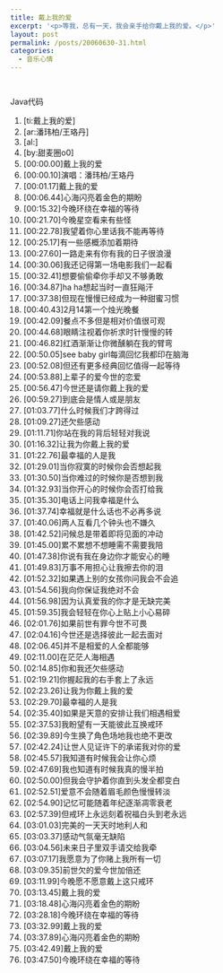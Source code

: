 ```yaml
---
title: 戴上我的爱
excerpt: '<p>等我，总有一天，我会亲手给你戴上我的爱。</p>'
layout: post
permalink: /posts/20060630-31.html
categories:
  - 音乐心情
---
```

` `

<div class="codeText">
  <div class="codeHead">
    Java代码
  </div>
  
  <ol class="dp-j">
    <li class="alt">
      <span>[ti:戴上我的爱] &nbsp;&nbsp;</span>
    </li>
    <li class="alt">
      <span>[ar:潘玮柏/王珞丹] &nbsp;&nbsp;</span>
    </li>
    <li class="">
      <span>[al:] &nbsp;&nbsp;</span>
    </li>
    <li class="alt">
      <span>[by:甜麦圈o0]&nbsp; &nbsp;&nbsp;</span>
    </li>
    <li class="">
      <span>[</span><span class="number">00</span><span>:</span><span class="number">00.00</span><span>]戴上我的爱 &nbsp;&nbsp;</span>
    </li>
    <li class="alt">
      <span>[</span><span class="number">00</span><span>:</span><span class="number">00.10</span><span>]演唱：潘玮柏/王珞丹 &nbsp;&nbsp;</span>
    </li>
    <li class="">
      <span>[</span><span class="number">00</span><span>:</span><span class="number">01.17</span><span>]戴上我的爱 &nbsp;&nbsp;</span>
    </li>
    <li class="alt">
      <span>[</span><span class="number">00</span><span>:</span><span class="number">06.44</span><span>]心海闪亮着金色的期盼 &nbsp;&nbsp;</span>
    </li>
    <li class="">
      <span>[</span><span class="number">00</span><span>:</span><span class="number">15.32</span><span>]今晚环绕在幸福的等待 &nbsp;&nbsp;</span>
    </li>
    <li class="alt">
      <span>[</span><span class="number">00</span><span>:</span><span class="number">21.70</span><span>]今晚星空看来有些怪 &nbsp;&nbsp;</span>
    </li>
    <li class="">
      <span>[</span><span class="number">00</span><span>:</span><span class="number">22.78</span><span>]我望着你心里话我不能再等待 &nbsp;&nbsp;</span>
    </li>
    <li class="alt">
      <span>[</span><span class="number">00</span><span>:</span><span class="number">25.17</span><span>]有一些感概添加着期待 &nbsp;&nbsp;</span>
    </li>
    <li class="">
      <span>[</span><span class="number">00</span><span>:</span><span class="number">27.60</span><span>]一路走来有你有我的日子很浪漫 &nbsp;&nbsp;</span>
    </li>
    <li class="alt">
      <span>[</span><span class="number">00</span><span>:</span><span class="number">30.06</span><span>]我还记得第一场电影我们一起看 &nbsp;&nbsp;</span>
    </li>
    <li class="">
      <span>[</span><span class="number">00</span><span>:</span><span class="number">32.41</span><span>]想要偷偷牵你手却又不够勇敢 &nbsp;&nbsp;</span>
    </li>
    <li class="alt">
      <span>[</span><span class="number">00</span><span>:</span><span class="number">34.87</span><span>]ha&nbsp;ha想起当时一直狂飚汗 &nbsp;&nbsp;</span>
    </li>
    <li class="">
      <span>[</span><span class="number">00</span><span>:</span><span class="number">37.38</span><span>]但现在慢慢已经成为一种甜蜜习惯 &nbsp;&nbsp;</span>
    </li>
    <li class="alt">
      <span>[</span><span class="number">00</span><span>:</span><span class="number">40.43</span><span>]</span><span class="number">2</span><span>月</span><span class="number">14</span><span>第一个烛光晚餐 &nbsp;&nbsp;</span>
    </li>
    <li class="">
      <span>[</span><span class="number">00</span><span>:</span><span class="number">42.09</span><span>]餐点不多但是相对价值很可观 &nbsp;&nbsp;</span>
    </li>
    <li class="alt">
      <span>[</span><span class="number">00</span><span>:</span><span class="number">44.68</span><span>]眼睛注视着你祈求时针慢慢的转 &nbsp;&nbsp;</span>
    </li>
    <li class="">
      <span>[</span><span class="number">00</span><span>:</span><span class="number">46.82</span><span>]红酒渐渐让你微醺躺在我的臂弯 &nbsp;&nbsp;</span>
    </li>
    <li class="alt">
      <span>[</span><span class="number">00</span><span>:</span><span class="number">50.05</span><span>]see&nbsp;baby&nbsp;girl每滴回忆我都印在脑海 &nbsp;&nbsp;</span>
    </li>
    <li class="">
      <span>[</span><span class="number">00</span><span>:</span><span class="number">52.08</span><span>]但还有更多经典回忆值得一起等待 &nbsp;&nbsp;</span>
    </li>
    <li class="alt">
      <span>[</span><span class="number">00</span><span>:</span><span class="number">53.88</span><span>]上辈子的爱今世的恋爱 &nbsp;&nbsp;</span>
    </li>
    <li class="">
      <span>[</span><span class="number">00</span><span>:</span><span class="number">56.47</span><span>]今世还是请你戴上我的爱 &nbsp;&nbsp;</span>
    </li>
    <li class="alt">
      <span>[</span><span class="number">00</span><span>:</span><span class="number">59.27</span><span>]到底会是情人或是朋友 &nbsp;&nbsp;</span>
    </li>
    <li class="">
      <span>[</span><span class="number">01</span><span>:</span><span class="number">03.77</span><span>]什么时候我们才跨得过 &nbsp;&nbsp;</span>
    </li>
    <li class="alt">
      <span>[</span><span class="number">01</span><span>:</span><span class="number">09.27</span><span>]还欠些感动 &nbsp;&nbsp;</span>
    </li>
    <li class="">
      <span>[</span><span class="number">01</span><span>:</span><span class="number">11.71</span><span>]你站在我的背后轻轻对我说 &nbsp;&nbsp;</span>
    </li>
    <li class="alt">
      <span>[</span><span class="number">01</span><span>:</span><span class="number">16.32</span><span>]让我为你戴上我的爱 &nbsp;&nbsp;</span>
    </li>
    <li class="">
      <span>[</span><span class="number">01</span><span>:</span><span class="number">22.76</span><span>]最幸福的人是我 &nbsp;&nbsp;</span>
    </li>
    <li class="alt">
      <span>[</span><span class="number">01</span><span>:</span><span class="number">29.01</span><span>]当你寂寞的时候你会否想起我 &nbsp;&nbsp;</span>
    </li>
    <li class="">
      <span>[</span><span class="number">01</span><span>:</span><span class="number">30.50</span><span>]当你难过的时候你是否想到我 &nbsp;&nbsp;</span>
    </li>
    <li class="alt">
      <span>[</span><span class="number">01</span><span>:</span><span class="number">32.93</span><span>]当你开心的时候你会否打给我 &nbsp;&nbsp;</span>
    </li>
    <li class="">
      <span>[</span><span class="number">01</span><span>:</span><span class="number">35.30</span><span>]电话上问我幸福是什么 &nbsp;&nbsp;</span>
    </li>
    <li class="alt">
      <span>[</span><span class="number">01</span><span>:</span><span class="number">37.74</span><span>]幸福就是什么话也不必再多说 &nbsp;&nbsp;</span>
    </li>
    <li class="">
      <span>[</span><span class="number">01</span><span>:</span><span class="number">40.06</span><span>]两人互看几个钟头也不嫌久 &nbsp;&nbsp;</span>
    </li>
    <li class="alt">
      <span>[</span><span class="number">01</span><span>:</span><span class="number">42.52</span><span>]问候总是带着即将见面的冲动 &nbsp;&nbsp;</span>
    </li>
    <li class="">
      <span>[</span><span class="number">01</span><span>:</span><span class="number">45.00</span><span>]累不累想不想睡需不需要我陪 &nbsp;&nbsp;</span>
    </li>
    <li class="alt">
      <span>[</span><span class="number">01</span><span>:</span><span class="number">47.38</span><span>]你说有我在身边你才能安心的睡 &nbsp;&nbsp;</span>
    </li>
    <li class="">
      <span>[</span><span class="number">01</span><span>:</span><span class="number">49.83</span><span>]万事不用担心让我擦去你的泪 &nbsp;&nbsp;</span>
    </li>
    <li class="alt">
      <span>[</span><span class="number">01</span><span>:</span><span class="number">52.32</span><span>]如果遇上别的女孩你问我会不会追 &nbsp;&nbsp;</span>
    </li>
    <li class="">
      <span>[</span><span class="number">01</span><span>:</span><span class="number">54.56</span><span>]我向你保证我绝对不会 &nbsp;&nbsp;</span>
    </li>
    <li class="alt">
      <span>[</span><span class="number">01</span><span>:</span><span class="number">56.98</span><span>]因为认真爱我的你才是无缺完美 &nbsp;&nbsp;</span>
    </li>
    <li class="">
      <span>[</span><span class="number">01</span><span>:</span><span class="number">59.35</span><span>]我会轻轻在你心上贴上小心易碎 &nbsp;&nbsp;</span>
    </li>
    <li class="alt">
      <span>[</span><span class="number">02</span><span>:</span><span class="number">01.76</span><span>]如果前世有罪今世不可畏 &nbsp;&nbsp;</span>
    </li>
    <li class="">
      <span>[</span><span class="number">02</span><span>:</span><span class="number">04.16</span><span>]今世还是选择彼此一起去面对 &nbsp;&nbsp;</span>
    </li>
    <li class="alt">
      <span>[</span><span class="number">02</span><span>:</span><span class="number">06.45</span><span>]并不是相爱的人全都能够 &nbsp;&nbsp;</span>
    </li>
    <li class="">
      <span>[</span><span class="number">02</span><span>:</span><span class="number">11.00</span><span>]在茫茫人海相遇 &nbsp;&nbsp;</span>
    </li>
    <li class="alt">
      <span>[</span><span class="number">02</span><span>:</span><span class="number">14.85</span><span>]你和我还欠些感动 &nbsp;&nbsp;</span>
    </li>
    <li class="">
      <span>[</span><span class="number">02</span><span>:</span><span class="number">19.21</span><span>]你握起我的右手套上了永远 &nbsp;&nbsp;</span>
    </li>
    <li class="alt">
      <span>[</span><span class="number">02</span><span>:</span><span class="number">23.26</span><span>]让我为你戴上我的爱 &nbsp;&nbsp;</span>
    </li>
    <li class="">
      <span>[</span><span class="number">02</span><span>:</span><span class="number">29.70</span><span>]最幸福的人是我 &nbsp;&nbsp;</span>
    </li>
    <li class="alt">
      <span>[</span><span class="number">02</span><span>:</span><span class="number">35.40</span><span>]如果是天意的安排让我们相遇相爱 &nbsp;&nbsp;</span>
    </li>
    <li class="">
      <span>[</span><span class="number">02</span><span>:</span><span class="number">37.53</span><span>]我盼望有一天能彼此互换戒环 &nbsp;&nbsp;</span>
    </li>
    <li class="alt">
      <span>[</span><span class="number">02</span><span>:</span><span class="number">39.89</span><span>]今生换了角色场地我也绝不更改 &nbsp;&nbsp;</span>
    </li>
    <li class="">
      <span>[</span><span class="number">02</span><span>:</span><span class="number">42.24</span><span>]让世人见证许下的承诺我对你的爱 &nbsp;&nbsp;</span>
    </li>
    <li class="alt">
      <span>[</span><span class="number">02</span><span>:</span><span class="number">45.57</span><span>]我知道有时候我会让你心烦 &nbsp;&nbsp;</span>
    </li>
    <li class="">
      <span>[</span><span class="number">02</span><span>:</span><span class="number">47.69</span><span>]我也知道有时候我真的慢半拍 &nbsp;&nbsp;</span>
    </li>
    <li class="alt">
      <span>[</span><span class="number">02</span><span>:</span><span class="number">50.00</span><span>]但我会守护着你直到头发全都变白 &nbsp;&nbsp;</span>
    </li>
    <li class="">
      <span>[</span><span class="number">02</span><span>:</span><span class="number">52.51</span><span>]爱意不会随着眉毛颜色慢慢转淡 &nbsp;&nbsp;</span>
    </li>
    <li class="alt">
      <span>[</span><span class="number">02</span><span>:</span><span class="number">54.90</span><span>]记忆可能随着年纪逐渐凋零衰老 &nbsp;&nbsp;</span>
    </li>
    <li class="">
      <span>[</span><span class="number">02</span><span>:</span><span class="number">57.39</span><span>]但戒环上永远刻着祝福白头到老永远 &nbsp;&nbsp;</span>
    </li>
    <li class="alt">
      <span>[</span><span class="number">03</span><span>:</span><span class="number">01.03</span><span>]完美的一天天时地利人和 &nbsp;&nbsp;</span>
    </li>
    <li class="">
      <span>[</span><span class="number">03</span><span>:</span><span class="number">03.37</span><span>]感动气氛毫无缺陷 &nbsp;&nbsp;</span>
    </li>
    <li class="alt">
      <span>[</span><span class="number">03</span><span>:</span><span class="number">04.56</span><span>]未来日子里双手请交给我牵 &nbsp;&nbsp;</span>
    </li>
    <li class="">
      <span>[</span><span class="number">03</span><span>:</span><span class="number">07.17</span><span>]我愿意为了你赌上我所有一切 &nbsp;&nbsp;</span>
    </li>
    <li class="alt">
      <span>[</span><span class="number">03</span><span>:</span><span class="number">09.35</span><span>]前世欠的爱今世加倍还 &nbsp;&nbsp;</span>
    </li>
    <li class="">
      <span>[</span><span class="number">03</span><span>:</span><span class="number">11.99</span><span>]今晚愿不愿意戴上这只戒环 &nbsp;&nbsp;</span>
    </li>
    <li class="alt">
      <span>[</span><span class="number">03</span><span>:</span><span class="number">13.45</span><span>]戴上我的爱 &nbsp;&nbsp;</span>
    </li>
    <li class="">
      <span>[</span><span class="number">03</span><span>:</span><span class="number">18.48</span><span>]心海闪亮着金色的期盼 &nbsp;&nbsp;</span>
    </li>
    <li class="alt">
      <span>[</span><span class="number">03</span><span>:</span><span class="number">28.18</span><span>]今晚环绕在幸福的等待 &nbsp;&nbsp;</span>
    </li>
    <li class="">
      <span>[</span><span class="number">03</span><span>:</span><span class="number">32.99</span><span>]戴上我的爱 &nbsp;&nbsp;</span>
    </li>
    <li class="alt">
      <span>[</span><span class="number">03</span><span>:</span><span class="number">37.89</span><span>]心海闪亮着金色的期盼 &nbsp;&nbsp;</span>
    </li>
    <li class="">
      <span>[</span><span class="number">03</span><span>:</span><span class="number">42.49</span><span>]戴上我的爱 &nbsp;&nbsp;</span>
    </li>
    <li class="alt">
      <span>[</span><span class="number">03</span><span>:</span><span class="number">47.50</span><span>]今晚环绕在幸福的等待 &nbsp;&nbsp;</span>
    </li>
  </ol>
</div>